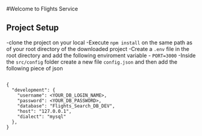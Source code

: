 
#Welcome to Flights Service

## Project Setup
 -clone the project on your local
 -Execute `npm install` on the same path as of your root directory of the downloaded project
 -Create a `.env` file in the root directory and add the following enviroment
  variable
          - `PORT=3000`
-Inside the `src/config` folder create a new file `config.json` and then add the following piece of json


```

{
  "development": {
    "username": <YOUR_DB_LOGIN_NAME>,
    "password": <YOUR_DB_PASSWORD>,
    "database": "Flights_Search_DB_DEV",
    "host": "127.0.0.1",
    "dialect": "mysql"
  },
}

```